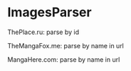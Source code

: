 ImagesParser
===============
ThePlace.ru: parse by id

TheMangaFox.me: parse by name in url

MangaHere.com: parse by name in url 
